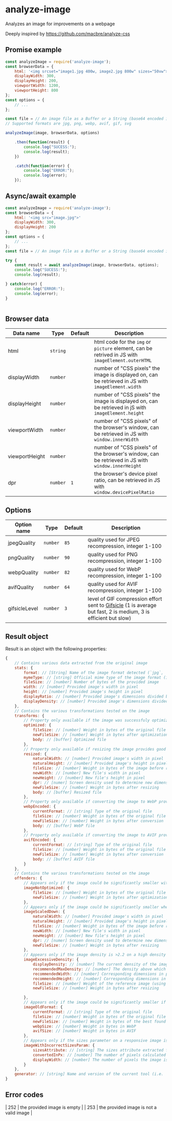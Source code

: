 # analyze-image
Analyzes an image for improvements on a webpage

Deeply inspired by https://github.com/macbre/analyze-css

## Promise example

```js
const analyzeImage = require('analyze-image');
const browserData = {
    html: '<img srcset="image1.jpg 400w, image2.jpg 800w" sizes="50vw">'
    displayWidth: 300,
    displayHeight: 200,
    viewportWidth: 1200,
    viewportHeight: 800
};
const options = {
    // ...
};

const file = // An image file as a Buffer or a String (base64 encoded image or textual SVG image)
// Supported formats are jpg, png, webp, avif, gif, svg

analyzeImage(image, browserData, options)

    .then(function(result) {
        console.log("SUCESS:");
        console.log(result);
    })

    .catch(function(error) {
        console.log("ERROR:");
        console.log(error);
    });
```

## Async/await example

```js
const analyzeImage = require('analyze-image');
const browserData = {
    html: '<img src="image.jpg">'
    displayWidth: 300,
    displayHeight: 200
};
const options = {
    // ...
};
const file = // An image file as a Buffer or a String (base64 encoded image or textual SVG image)

try {
    const result = await analyzeImage(image, browserData, options);
    console.log("SUCESS:");
    console.log(result);

} catch(error) {
    console.log("ERROR:");
    console.log(error);
}



```

## Browser data

| Data name | Type | Default | Description |
| --------- | ---- | ------- | ----------- |
| html | `string` |  | html code for the `img` or `picture` element, can be retrived in JS with `imageElement.outerHTML` |
| displayWidth | `number` |  | number of "CSS pixels" the image is displayed on, can be retrieved in JS with `imageElement.width` |
| displayHeight | `number` |  | number of "CSS pixels" the image is displayed on, can be retrieved in jS with `imageElement.height` |
| viewportWidth | `number` |  | number of "CSS pixels" of the browser's window, can be retrieved in JS with `window.innerWidth` |
| viewportHeight | `number` |  | number of "CSS pixels" of the browser's window, can be retrieved in JS with `window.innerHeight` |
| dpr | `number` | `1` | the browser's device pixel ratio, can be retrieved in JS with `window.devicePixelRatio` |


## Options

| Option name | Type | Default | Description |
| ----------- | ---- | ------- | ----------- |
| jpegQuality | `number` | `85` | quality used for JPEG recompression, integer 1-100 |
| pngQuality | `number` | `90` | quality used for PNG recompression, integer 1-100 |
| webpQuality | `number` | `82` | quality used for WebP recompression, integer 1-100 |
| avifQuality | `number` | `64` | quality used for AVIF recompression, integer 1-100 |
| gifsicleLevel | `number` | `3` | level of GIF compression effort sent to [Gifsicle](https://github.com/imagemin/imagemin-gifsicle) (1 is average but fast, 2 is medium, 3 is efficient but slow) |


## Result object

Result is an object with the following properties:

```js
{
    // Contains various data extracted from the original image
    stats: {
        format: // [String] Name of the image format detected (`jpg`, `png`, `webp`, `avif`, `gif`, `svg`)
        mymeType: // [string] Official mime type of the image format (i.e. `image/jpeg`)
        fileSize: // [number] Number of bytes of the provided image
        width: // [number] Provided image's width in pixel
        height: // [number] Provided image's height in pixel
        displayRatio: // [number] Provided image's dimensions divided by the dimensions of the physical pixels the image is displayed on. The image is too large if > 1, too small if < 1
        displayDensity: // [number] Provided image's dimensions divided by the dimensions of the CSS pixels the image is displayed on. Basically, displayDensity = displayRatio x dpr
    },
    // Contains the various transformations tested on the image
    transforms: {
        // Property only available if the image was successfuly optimized
        optimized: {
            fileSize: // [number] Weight in bytes of the original file
            newFileSize: // [number] Weight in bytes after optimization
            body: // [buffer] Optimized file
        },
        // Property only available if resizing the image provides good results (requires `displayWidth` and `displayHeight` inputs)
        resized: {
            naturalWidth: // [number] Provided image's width in pixel
            naturalHeight: // [number] Provided image's height in pixel
            fileSize: // [number] Weight in bytes of the image before resizing. Using the optimized weight if available, because it makes no sense comparing rescaled+optimized vs unoptimized.
            newWidth: // [number] New file's width in pixel
            newHeight: // [number] New file's height in pixel
            dpr: // [numer] Screen density used to determine new dimensions
            newFileSize: // [number] Weight in bytes after resizing
            body: // [buffer] Resized file
        },
        // Property only available if converting the image to WebP provides good results
        webpEncoded: {
            currentFormat: // [string] Type of the original file
            fileSize: // [number] Weight in bytes of the original file
            newFileSize: // [number] Weight in bytes after conversion
            body: // [buffer] WebP file
        },
        // Property only available if converting the image to AVIF provides good results
        avifEncoded: {
            currentFormat: // [string] Type of the original file
            fileSize: // [number] Weight in bytes of the original file
            newFileSize: // [number] Weight in bytes after conversion
            body: // [buffer] AVIF file
        }
    },
    // Contains the various transformations tested on the image
    offenders: {
        // Appears only if the image could be significantly smaller with a better compression
        imageNotOptimized: {
            fileSize: // [number] Weight in bytes of the original file
            newFileSize: // [number] Weight in bytes after optimization
        },
        // Appears only if the image could be significantly smaller when resized to fit tis display dimensions
        imageScaledDown: {
            naturalWidth: // [number] Provided image's width in pixel
            naturalHeight: // [number] Provided image's height in pixel
            fileSize: // [number] Weight in bytes of the image before resizing. Using the optimized weight if available, because it makes no sense comparing rescaled+optimized vs unoptimized.
            newWidth: // [number] New file's width in pixel
            newHeight: // [number] New file's height in pixel
            dpr: // [numer] Screen density used to determine new dimensions
            newFileSize: // [number] Weight in bytes after resizing
        },
        // Appears only if the image density is >2.2 on a high density screen (>2.2 dpr)
        imageExcessiveDensity: {
            displayDensity: // [number] The current density of the image on the screen
            recommendedMaxDensity: // [number] The density above which the human eye hardly sees a difference
            recommendedWidth: // [number] Corresponding dimensions in pixels
            recommendedHeight: // [number] Corresponding dimensions in pixels
            fileSize: // [number] Weight of the reference image (using imageScaledDown image if exists)
            newFileSize: // [number] Weight in bytes after resizing

        },
        // Appears only if the image could be significantly smaller if re-encoded in a new format (WebP or AVIF)
        imageOldFormat: {
            currentFormat: // [string] Type of the original file
            fileSize: // [number] Weight in bytes of the original file
            newFileSize: // [number] Weight in bytes of the best found format
            webpSize: // [number] Weight in bytes in WebP
            avifSize: // [number] Weight in bytes in AVIF
        },
        // Appears only if the sizes parameter on a responsive image is more than 10% smaller or larger compared to the onscreen dimensions (only for images with a "w" srcset)
        imageWithIncorrectSizesParam: {
            sizesAttribute: // [string] The sizes attribute extracted from the HTML
            convertedInPx: // [number] The number of pixels calculated from the sizes attribute
            displayWidth: // [number] The number of pixels the image is displayed on (same as browserdata.displayWidth)
        }
    },
    generator: // [string] Name and version of the current tool (i.e. `analyze-image vX.X.X`)
}
````


## Error codes

| 252 | the provided image is empty |
| 253 | the provided image is not a valid image |
